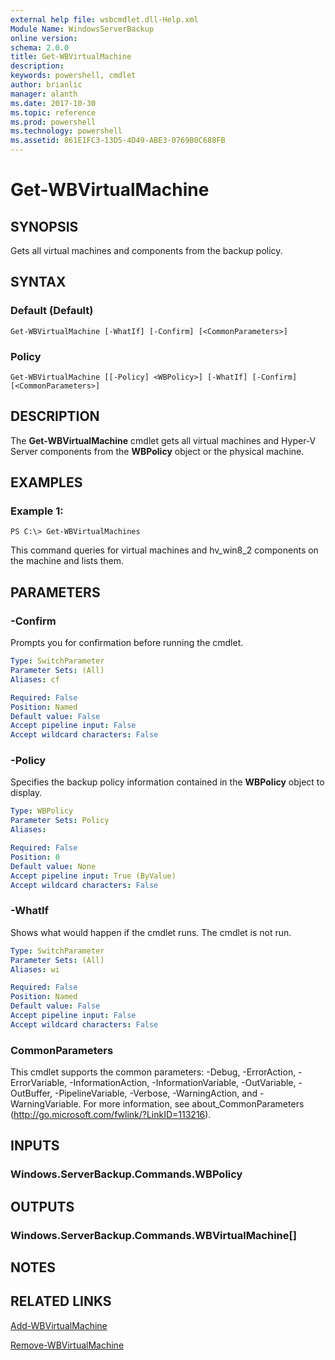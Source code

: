 ```yaml
---
external help file: wsbcmdlet.dll-Help.xml
Module Name: WindowsServerBackup
online version: 
schema: 2.0.0
title: Get-WBVirtualMachine
description: 
keywords: powershell, cmdlet
author: brianlic
manager: alanth
ms.date: 2017-10-30
ms.topic: reference
ms.prod: powershell
ms.technology: powershell
ms.assetid: 861E1FC3-13D5-4D49-ABE3-0769B0C688FB
---
```


# Get-WBVirtualMachine

## SYNOPSIS
Gets all virtual machines and components from the backup policy.

## SYNTAX

### Default (Default)
```
Get-WBVirtualMachine [-WhatIf] [-Confirm] [<CommonParameters>]
```

### Policy
```
Get-WBVirtualMachine [[-Policy] <WBPolicy>] [-WhatIf] [-Confirm] [<CommonParameters>]
```

## DESCRIPTION
The **Get-WBVirtualMachine** cmdlet gets all virtual machines and Hyper-V Server components from the **WBPolicy** object or the physical machine.

## EXAMPLES

### Example 1:
```
PS C:\> Get-WBVirtualMachines
```

This command queries for virtual machines and  hv_win8_2 components on the machine and lists them.

## PARAMETERS

### -Confirm
Prompts you for confirmation before running the cmdlet.

```yaml
Type: SwitchParameter
Parameter Sets: (All)
Aliases: cf

Required: False
Position: Named
Default value: False
Accept pipeline input: False
Accept wildcard characters: False
```

### -Policy
Specifies the backup policy information contained in the **WBPolicy** object to display.

```yaml
Type: WBPolicy
Parameter Sets: Policy
Aliases: 

Required: False
Position: 0
Default value: None
Accept pipeline input: True (ByValue)
Accept wildcard characters: False
```

### -WhatIf
Shows what would happen if the cmdlet runs.
The cmdlet is not run.

```yaml
Type: SwitchParameter
Parameter Sets: (All)
Aliases: wi

Required: False
Position: Named
Default value: False
Accept pipeline input: False
Accept wildcard characters: False
```

### CommonParameters
This cmdlet supports the common parameters: -Debug, -ErrorAction, -ErrorVariable, -InformationAction, -InformationVariable, -OutVariable, -OutBuffer, -PipelineVariable, -Verbose, -WarningAction, and -WarningVariable. For more information, see about_CommonParameters (http://go.microsoft.com/fwlink/?LinkID=113216).

## INPUTS

### Windows.ServerBackup.Commands.WBPolicy

## OUTPUTS

### Windows.ServerBackup.Commands.WBVirtualMachine[]

## NOTES

## RELATED LINKS

[Add-WBVirtualMachine](./Add-WBVirtualMachine.md)

[Remove-WBVirtualMachine](./Remove-WBVirtualMachine.md)

